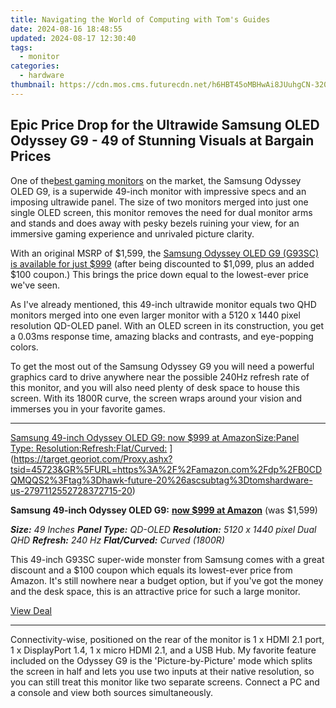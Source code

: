 ```yaml
---
title: Navigating the World of Computing with Tom's Guides
date: 2024-08-16 18:48:55
updated: 2024-08-17 12:30:40
tags:
  - monitor
categories:
  - hardware
thumbnail: https://cdn.mos.cms.futurecdn.net/h6HBT45oMBHwAi8JUuhgCN-320-80.jpg
---
```


## Epic Price Drop for the Ultrawide Samsung OLED Odyssey G9 - 49 of Stunning Visuals at Bargain Prices

One of the[best gaming monitors](https://tools.techidaily.com) on the market, the Samsung Odyssey OLED G9, is a superwide 49-inch monitor with impressive specs and an imposing ultrawide panel. The size of two monitors merged into just one single OLED screen, this monitor removes the need for dual monitor arms and stands and does away with pesky bezels ruining your view, for an immersive gaming experience and unrivaled picture clarity.

 With an original MSRP of $1,599, the [Samsung Odyssey OLED G9 (G93SC) is available for just $999](<https://target.georiot.com/Proxy.ashx?tsid=45723&GR%5FURL=https%3A%2F%2Famazon.com%2Fdp%2FB0CDQMQQS2%3Ftag%3Dhawk-future-20%26ascsubtag%3Dtomshardware-us-1308673107207045755-20>) (after being discounted to $1,099, plus an added $100 coupon.) This brings the price down equal to the lowest-ever price we've seen.

 As I've already mentioned, this 49-inch ultrawide monitor equals two QHD monitors merged into one even larger monitor with a 5120 x 1440 pixel resolution QD-OLED panel‎. With an OLED screen in its construction, you get a 0.03ms response time, amazing blacks and contrasts, and eye-popping colors.

 To get the most out of the Samsung Odyssey G9 you will need a powerful graphics card to drive anywhere near the possible 240Hz refresh rate of this monitor, and you will also need plenty of desk space to house this screen. With its 1800R curve, the screen wraps around your vision and immerses you in your favorite games.

---

[Samsung 49-inch Odyssey OLED G9:&nbsp;now $999 at AmazonSize:Panel Type:&nbsp;Resolution:Refresh:Flat/Curved:](https://cdn.mos.cms.futurecdn.net/8WfBJRjQwBzkE58hWs4wA9-200-100.png "Samsung 49-inch Odyssey OLED G9:&nbsp;now $999 at AmazonSize:Panel Type:&nbsp;Resolution:Refresh:Flat/Curved:") ](https://target.georiot.com/Proxy.ashx?tsid=45723&GR%5FURL=https%3A%2F%2Famazon.com%2Fdp%2FB0CDQMQQS2%3Ftag%3Dhawk-future-20%26ascsubtag%3Dtomshardware-us-2797112552728372715-20)

**Samsung 49-inch Odyssey OLED G9:** [**now $999 at Amazon**](https://target.georiot.com/Proxy.ashx?tsid=45723&GR%5FURL=https%3A%2F%2Famazon.com%2Fdp%2FB0CDQMQQS2%3Ftag%3Dhawk-future-20%26ascsubtag%3Dtomshardware-us-1132529598999465802-20) (was $1,599)  
  
_**Size:**_   _49 Inches_
_**Panel Type:**_   _QD-OLED_
_**Resolution:**_   _5120 x 1440 pixel Dual QHD_
_**Refresh:**_   _240 Hz_
_**Flat/Curved:**_   _Curved (1800R)_
  
 This 49-inch G93SC super-wide monster from Samsung comes with a great discount and a $100 coupon which equals its lowest-ever price from Amazon. It's still nowhere near a budget option, but if you've got the money and the desk space, this is an attractive price for such a large monitor.

[View Deal](https://target.georiot.com/Proxy.ashx?tsid=45723&GR%5FURL=https%3A%2F%2Famazon.com%2Fdp%2FB0CDQMQQS2%3Ftag%3Dhawk-future-20%26ascsubtag%3Dtomshardware-us-2797112552728372715-20)

---

 Connectivity-wise, positioned on the rear of the monitor is 1 x HDMI 2.1 port, 1 x DisplayPort 1.4, 1 x micro HDMI 2.1, and a USB Hub. My favorite feature included on the Odyssey G9 is the 'Picture-by-Picture' mode which splits the screen in half and lets you use two inputs at their native resolution, so you can still treat this monitor like two separate screens. Connect a PC and a console and view both sources simultaneously.

<ins class="adsbygoogle"
     style="display:block"
     data-ad-format="autorelaxed"
     data-ad-client="ca-pub-7571918770474297"
     data-ad-slot="1223367746"></ins>



<ins class="adsbygoogle"
     style="display:block"
     data-ad-client="ca-pub-7571918770474297"
     data-ad-slot="8358498916"
     data-ad-format="auto"
     data-full-width-responsive="true"></ins>
